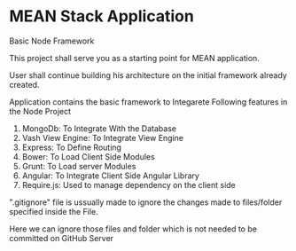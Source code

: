# MEAN Stack Application
Basic Node Framework

This project shall serve you as a starting point for MEAN application.

User shall continue building his architecture on the initial framework already created. 

Application contains the basic framework to Integarete Following features in the Node Project

  1. MongoDb: To Integrate With the Database
  2. Vash View Engine: To Integrate View Engine
  3. Express: To Define Routing
  4. Bower: To Load Client Side Modules
  5. Grunt: To Load server Modules
  6. Angular: To Integrate Client Side Angular Library
  7. Require.js: Used to manage dependency on the client side

".gitignore" file is ussually made to ignore the changes made to files/folder specified inside the File.

Here we can ignore those files and folder which is not needed to be committed on GitHub Server
